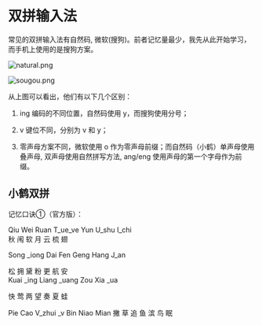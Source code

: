 # 双拼输入法

常见的双拼输入法有自然码, 微软(搜狗)。前者记忆量最少，我先从此开始学习，而手机上使用的是搜狗方案。



![natural.png](https://i.loli.net/2019/07/05/5d1f6a615859c94667.png)



![sougou.png](https://i.loli.net/2019/07/05/5d1f6a590f61791062.png)



从上图可以看出，他们有以下几个区别：

1. ing 编码的不同位置，自然码使用 y，而搜狗使用分号；

2. v 键位不同，分别为 v 和 y；

3. 零声母方案不同，微软使用 o 作为零声母前缀；而自然码（小鹤）单声母使用叠声母, 双声母使用自然拼写方法, ang/eng 使用声母的第一个字母作为前缀。

   



## 小鹤双拼

记忆口诀①（官方版）：

Qiu	Wei	Ruan	T_ue_ve	Yun	U_shu	I_chi		
秋	   闱	    软	       月	           云	     梳	     翅		

Song	_iong	Dai	Fen	Geng	Hang	J_an

松	       拥	      黛	  粉		更		航			安 	 	 	 	 	 	 	 	 	 	 	 
Kuai	_ing	Liang	_uang	Zou	Xia	_ua

快		莺		两			望		奏		夏		蛙

Pie	Cao	V_zhui	_v	Bin	Niao	Mian
撇		草		追		鱼	滨		鸟		眠

